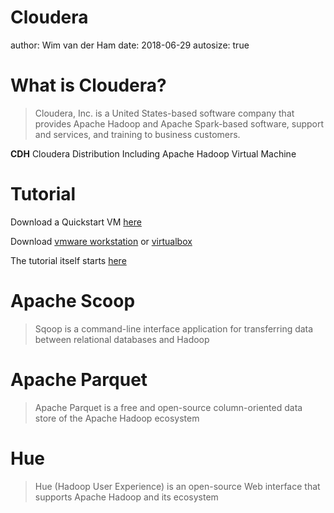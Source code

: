 

Cloudera
========================================================
author: Wim van der Ham
date: 2018-06-29
autosize: true

What is Cloudera?
========================================================

> Cloudera, Inc. is a United States-based software company that provides Apache Hadoop and Apache Spark-based software, support and services, and training to business customers.

**CDH** Cloudera Distribution Including Apache Hadoop Virtual Machine

Tutorial
========================================================

Download a Quickstart VM [here](https://www.cloudera.com/downloads/quickstart_vms/5-13.html)

Download [vmware workstation](https://www.vmware.com/products/workstation-player/workstation-player-evaluation.html) or [virtualbox](https://www.virtualbox.org/wiki/Downloads)

The tutorial itself starts [here](https://www.cloudera.com/developers/get-started-with-hadoop-tutorial.html)

Apache Scoop
========================================================

> Sqoop is a command-line interface application for transferring data between relational databases and Hadoop

Apache Parquet
========================================================

> Apache Parquet is a free and open-source column-oriented data store of the Apache Hadoop ecosystem

Hue
========================================================

> Hue (Hadoop User Experience) is an open-source Web interface that supports Apache Hadoop and its ecosystem

